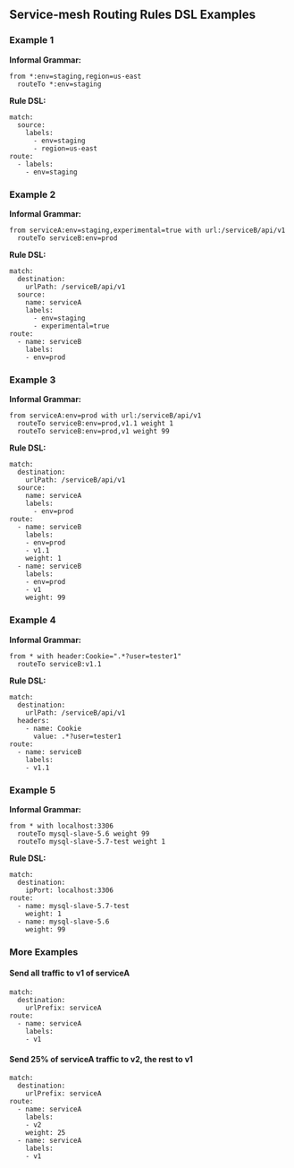 ## Service-mesh Routing Rules DSL Examples

### Example 1

**Informal Grammar:**
```
from *:env=staging,region=us-east
  routeTo *:env=staging
```

**Rule DSL:**
```
match:
  source:
    labels:
      - env=staging
      - region=us-east
route:
  - labels:
    - env=staging
```

### Example 2

**Informal Grammar:**
```
from serviceA:env=staging,experimental=true with url:/serviceB/api/v1
  routeTo serviceB:env=prod
```

**Rule DSL:**
```
match:
  destination:
    urlPath: /serviceB/api/v1
  source:
    name: serviceA
    labels:
      - env=staging
      - experimental=true
route:
  - name: serviceB
    labels:
    - env=prod
```

### Example 3

**Informal Grammar:**
```
from serviceA:env=prod with url:/serviceB/api/v1 
  routeTo serviceB:env=prod,v1.1 weight 1
  routeTo serviceB:env=prod,v1 weight 99
```

**Rule DSL:**
```
match:
  destination:
    urlPath: /serviceB/api/v1
  source:
    name: serviceA
    labels:
      - env=prod
route:
  - name: serviceB
    labels:
    - env=prod
    - v1.1
    weight: 1
  - name: serviceB
    labels:
    - env=prod
    - v1
    weight: 99
```

### Example 4

**Informal Grammar:**
```
from * with header:Cookie=".*?user=tester1" 
  routeTo serviceB:v1.1
```

**Rule DSL:**
```
match:
  destination:
    urlPath: /serviceB/api/v1
  headers:
    - name: Cookie
      value: .*?user=tester1
route:
  - name: serviceB
    labels:
    - v1.1
```

### Example 5

**Informal Grammar:**
```
from * with localhost:3306 
  routeTo mysql-slave-5.6 weight 99
  routeTo mysql-slave-5.7-test weight 1
```

**Rule DSL:**
```
match:
  destination:
    ipPort: localhost:3306
route:
  - name: mysql-slave-5.7-test
    weight: 1
  - name: mysql-slave-5.6
    weight: 99
```

### More Examples

#### Send all traffic to v1 of serviceA

```
match:
  destination:
    urlPrefix: serviceA
route:
  - name: serviceA
    labels:
    - v1
```

#### Send 25% of serviceA traffic to v2, the rest to v1

```
match:
  destination:
    urlPrefix: serviceA
route:
  - name: serviceA
    labels:
    - v2
    weight: 25
  - name: serviceA
    labels:
    - v1
```
